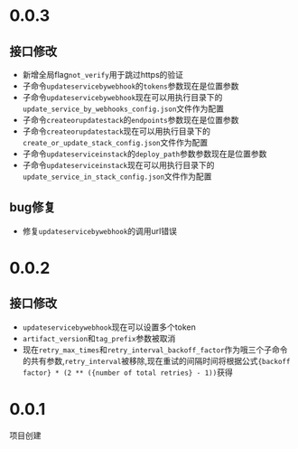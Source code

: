 # 0.0.3

## 接口修改

+ 新增全局flag`not_verify`用于跳过https的验证
+ 子命令`updateservicebywebhook`的`tokens`参数现在是位置参数
+ 子命令`updateservicebywebhook`现在可以用执行目录下的`update_service_by_webhooks_config.json`文件作为配置
+ 子命令`createorupdatestack`的`endpoints`参数现在是位置参数
+ 子命令`createorupdatestack`现在可以用执行目录下的`create_or_update_stack_config.json`文件作为配置
+ 子命令`updateserviceinstack`的`deploy_path`参数参数现在是位置参数
+ 子命令`updateserviceinstack`现在可以用执行目录下的`update_service_in_stack_config.json`文件作为配置

## bug修复

+ 修复`updateservicebywebhook`的调用url错误

# 0.0.2

## 接口修改

+ `updateservicebywebhook`现在可以设置多个token
+ `artifact_version`和`tag_prefix`参数被取消
+ 现在`retry_max_times`和`retry_interval_backoff_factor`作为哦三个子命令的共有参数,`retry_interval`被移除,现在重试的间隔时间将根据公式`{backoff factor} * (2 ** ({number of total retries} - 1))`获得

# 0.0.1

项目创建